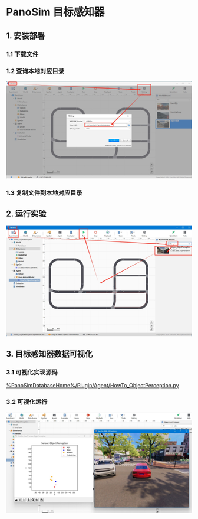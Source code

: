 # PanoSim 目标感知器

## 1. 安装部署

### 1.1 下载[文件](./PanoSimDatabase)

### 1.2 查询本地对应目录
![image](../../../Bus/ego/docs/images/folder.jpg)

### 1.3 复制文件到本地对应目录

## 2. 运行实验
![image](docs/images/open.jpg)


## 3. 目标感知器数据可视化

### 3.1 可视化实现源码
[%PanoSimDatabaseHome%/Plugin/Agent/HowTo_ObjectPerception.py](PanoSimDatabase/Plugin/Agent/HowTo_ObjectPerception.py)

### 3.2 可视化运行
![image](docs/images/visualization.jpg)
